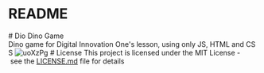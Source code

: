 # README
# Dio Dino Game  
 Dino game for Digital Innovation One's lesson, using only JS, HTML and CSS 
  ![uoXzPg](https://user-images.githubusercontent.com/94319710/185960149-e2ff4abf-cd12-47b6-8352-b074d11200fe.gif)
 # License 
 This project is licensed under the MIT License - see the [LICENSE.md](LICENSE.md) file for details
